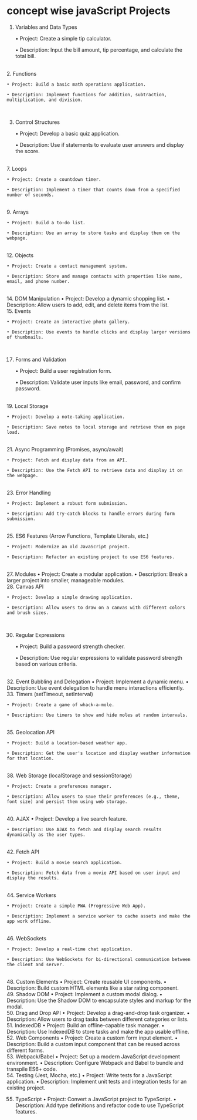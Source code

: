 # concept wise javaScript Projects    


1. Variables and Data Types
   
    • Project: Create a simple tip calculator.
   
    • Description: Input the bill amount, tip percentage, and calculate the total bill.
 </br>  
2. Functions
   
    • Project: Build a basic math operations application.
   
    • Description: Implement functions for addition, subtraction, multiplication, and division.
   </br> 

3. Control Structures
   
    • Project: Develop a basic quiz application.
   
    • Description: Use if statements to evaluate user answers and display the score.

  </br> 
7. Loops
   
    • Project: Create a countdown timer.
   
    • Description: Implement a timer that counts down from a specified number of seconds.
</br> 
9. Arrays
    
    • Project: Build a to-do list.
    
    • Description: Use an array to store tasks and display them on the webpage.

</br> 
12. Objects
    
    • Project: Create a contact management system.
    
    • Description: Store and manage contacts with properties like name, email, and phone number.
</br> 
14. DOM Manipulation
    • Project: Develop a dynamic shopping list.
    • Description: Allow users to add, edit, and delete items from the list.
</br> 
15. Events
    
    • Project: Create an interactive photo gallery.
    
    • Description: Use events to handle clicks and display larger versions of thumbnails.
</br> 

17. Forms and Validation
    
    • Project: Build a user registration form.
    
    • Description: Validate user inputs like email, password, and confirm password.
</br> 
19. Local Storage
    
    • Project: Develop a note-taking application.
    
    • Description: Save notes to local storage and retrieve them on page load.
</br> 
21. Async Programming (Promises, async/await)
    
    • Project: Fetch and display data from an API.
    
    • Description: Use the Fetch API to retrieve data and display it on the webpage.
</br> 
23. Error Handling
    
    • Project: Implement a robust form submission.
    
    • Description: Add try-catch blocks to handle errors during form submission.
</br> 
25. ES6 Features (Arrow Functions, Template Literals, etc.)

    
    • Project: Modernize an old JavaScript project.
    
    • Description: Refactor an existing project to use ES6 features.
</br> 
 27. Modules
    • Project: Create a modular application.
    • Description: Break a larger project into smaller, manageable modules.   
</br> 
28. Canvas API

    
    • Project: Develop a simple drawing application.
    
    • Description: Allow users to draw on a canvas with different colors and brush sizes.
</br> 

30. Regular Expressions

    
    • Project: Build a password strength checker.
    
    • Description: Use regular expressions to validate password strength based on various criteria.
</br> 
32. Event Bubbling and Delegation
    • Project: Implement a dynamic menu.
    • Description: Use event delegation to handle menu interactions efficiently.
</br> 
33. Timers (setTimeout, setInterval)
    
    • Project: Create a game of whack-a-mole.
    
    • Description: Use timers to show and hide moles at random intervals.
</br> 
35. Geolocation API
 
    • Project: Build a location-based weather app.
    
    • Description: Get the user's location and display weather information for that location.
</br> 
38. Web Storage (localStorage and sessionStorage)
    
    • Project: Create a preferences manager.
    
    • Description: Allow users to save their preferences (e.g., theme, font size) and persist them using web storage.
</br> 
 40. AJAX
    • Project: Develop a live search feature.
    
    • Description: Use AJAX to fetch and display search results dynamically as the user types.
</br> 
42. Fetch API
    
    • Project: Build a movie search application.
    
    • Description: Fetch data from a movie API based on user input and display the results.
</br> 
44. Service Workers

    
    • Project: Create a simple PWA (Progressive Web App).
    
    • Description: Implement a service worker to cache assets and make the app work offline.
</br> 
46. WebSockets
    
    • Project: Develop a real-time chat application.
    
    • Description: Use WebSockets for bi-directional communication between the client and server.
</br> 
48. Custom Elements
    • Project: Create reusable UI components.
    • Description: Build custom HTML elements like a star rating component.
</br> 
49. Shadow DOM
    • Project: Implement a custom modal dialog.
    • Description: Use the Shadow DOM to encapsulate styles and markup for the modal.
</br> 
50. Drag and Drop API
    • Project: Develop a drag-and-drop task organizer.
    • Description: Allow users to drag tasks between different categories or lists.
</br> 
51. IndexedDB
    • Project: Build an offline-capable task manager.
    • Description: Use IndexedDB to store tasks and make the app usable offline.
</br> 
52. Web Components
    • Project: Create a custom form input element.
    • Description: Build a custom input component that can be reused across different forms.
</br> 
53. Webpack/Babel
    • Project: Set up a modern JavaScript development environment.
    • Description: Configure Webpack and Babel to bundle and transpile ES6+ code.
</br> 
54. Testing (Jest, Mocha, etc.)
    • Project: Write tests for a JavaScript application.
    • Description: Implement unit tests and integration tests for an existing project.
</br> 

55. TypeScript
    • Project: Convert a JavaScript project to TypeScript.
    • Description: Add type definitions and refactor code to use TypeScript features.
